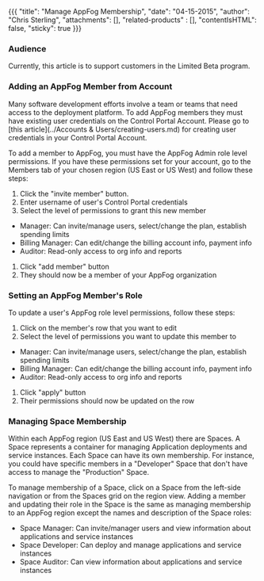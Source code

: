 {{{
  "title": "Manage AppFog Membership",
  "date": "04-15-2015",
  "author": "Chris Sterling",
  "attachments": [],
  "related-products" : [],
  "contentIsHTML": false,
  "sticky": true
}}}

### Audience

Currently, this article is to support customers in the Limited Beta program.

### Adding an AppFog Member from Account

Many software development efforts involve a team or teams that need access to the deployment platform. To add AppFog members they must have existing user credentials on the Control Portal Account. Please go to [this article](../Accounts & Users/creating-users.md) for creating user credentials in your Control Portal Account.

To add a member to AppFog, you must have the AppFog Admin role level permissions. If you have these permissions set for your account, go to the Members tab of your chosen region (US East or US West) and follow these steps:

1. Click the "invite member" button.
1. Enter username of user's Control Portal credentials
1. Select the level of permissions to grant this new member
  * Manager: Can invite/manage users, select/change the plan, establish spending limits
  * Billing Manager: Can edit/change the billing account info, payment info
  * Auditor: Read-only access to org info and reports
1. Click "add member" button
1. They should now be a member of your AppFog organization

### Setting an AppFog Member's Role

To update a user's AppFog role level permissions, follow these steps:

1. Click on the member's row that you want to edit
1. Select the level of permissions you want to update this member to
  * Manager: Can invite/manage users, select/change the plan, establish spending limits
  * Billing Manager: Can edit/change the billing account info, payment info
  * Auditor: Read-only access to org info and reports
1. Click "apply" button
1. Their permissions should now be updated on the row

### Managing Space Membership

Within each AppFog region (US East and US West) there are Spaces. A Space represents a container for managing Application deployments and service instances. Each Space can have its own membership. For instance, you could have specific members in a "Developer" Space that don't have access to manage the "Production" Space.

To manage membership of a Space, click on a Space from the left-side navigation or from the Spaces grid on the region view. Adding a member and updating their role in the Space is the same as managing membership to an AppFog region except the names and description of the Space roles:

* Space Manager: Can invite/manager users and view information about applications and service instances
* Space Developer: Can deploy and manage applications and service instances
* Space Auditor: Can view information about applications and service instances
